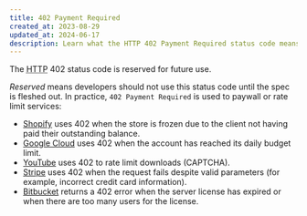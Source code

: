 ```yaml
---
title: 402 Payment Required
created_at: 2023-08-29
updated_at: 2024-06-17
description: Learn what the HTTP 402 Payment Required status code means and how it's used around the web.
---
```


The <abbr title="Hypertext Transfer Protocol">HTTP</abbr> 402 status code is reserved for future use.

_Reserved_ means developers should not use this status code until the spec is fleshed out. In practice, `402 Payment Required` is used to paywall or rate limit services:

* <a href="https://shopify.dev/docs/api/usage/response-codes" target="_blank" rel="noopener">Shopify</a> uses 402 when the store is frozen due to the client not having paid their outstanding balance.
* <a href="https://cloud.google.com/resource-manager/docs/core_errors#PAYMENT_REQUIRED" target="_blank" rel="noopener">Google Cloud</a> uses 402 when the account has reached its daily budget limit.
* <a href="https://github.com/ytdl-org/youtube-dl/blob/master/README.md#i-get-http-error-402-when-trying-to-download-a-video-whats-this" target="_blank" rel="noopener">YouTube</a> uses 402 to rate limit downloads (CAPTCHA).
* <a href="https://docs.stripe.com/api/errors" target="_blank" rel="noopener">Stripe</a> uses 402 when the request fails despite valid parameters (for example, incorrect credit card information).
* <a href="https://confluence.atlassian.com/bitbucketserverkb/git-push-returns-error-code-402-779171742.html" target="_blank" rel="noopener">Bitbucket</a> returns a 402 error when the server license has expired or when there are too many users for the license.
